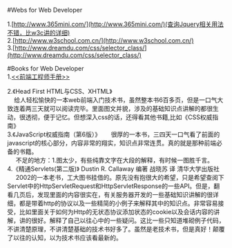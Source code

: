 #Webs for Web  Developer  

1.[http://www.365mini.com/](http://www.365mini.com/)(查询Jquery相关用法不错，比w3c讲的详细)  
2.[http://www.w3school.com.cn/](http://www.w3school.com.cn/)  
3.[http://www.dreamdu.com/css/selector_class/](http://www.dreamdu.com/css/selector_class/)

#Books for Web Developer  
1.[<<前端工程师手册>>](https://www.gitbook.com/book/leohxj/front-end-database/details)

2.《Head First HTML与CSS、XHTML》  
  &#160;&#160;&#160;&#160;给人轻松愉快的一本web前端入门技术书，虽然整本书6百多页，但是一口气大致连着两三天就可以阅读完毕。里面图文并貌，涉及的基础知识点讲解的都很生动，很透彻，便于记忆。但想深入css的话，还得看其他书籍,比如《CSS权威指南》  
3.《JavaScript权威指南（第6版）》
	  &#160;&#160;&#160;&#160;	很厚的一本书，三四天一口气看了前面的javascript的核心部分，内容非常的翔实，知识点非常连贯。真的就是那种前端必备的书籍。   
	  &#160;&#160;&#160;&#160;	不足的地方：1.图太少，有些纯靠文字在大段的解释，有时候一图胜千言。    
4.《精通Servlets(第二版)》 Dustin R. Callaway 编著 战晓苏 译 清华大学出版社  
	  &#160;&#160;&#160;&#160;	2002的一本老书，工大图书挂借的。原先没有抱很大的希望，只是希望查阅下Servlet中的HttpServletRequest和HttpServletResponse的一些API。但是，翻看几页后，发现里面的内容很实在，有关服务器开发的一些基础知识讲解的很详细，都是带着http的协议以及一些精简的小例子来解释其中的知识点。非常容易接受，比如里面关于如何为Http的无状态协议添加状态的cookie以及会话内容的讲解，讲的很好。解释了自己以往心中的一些疑问。这比一些只知道堆砌例子代码，不讲清楚原理，不讲清楚基础的技术书好多了。虽然是老技术书，但是真好！颠覆了以往的认知，以为技术书应该看最新的。   
	  
  
  


